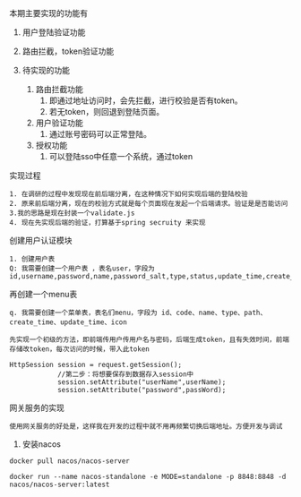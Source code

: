 本期主要实现的功能有

1. 用户登陆验证功能
2. 路由拦截，token验证功能



1. 待实现的功能
   1. 路由拦截功能
      1. 即通过地址访问时，会先拦截，进行校验是否有token。
      2. 若无token，则回退到登陆页面。 
   2. 用户验证功能
      1. 通过账号密码可以正常登陆。 
   3. 授权功能
      1. 可以登陆sso中任意一个系统，通过token



实现过程

```
1. 在调研的过程中发现现在前后端分离，在这种情况下如何实现后端的登陆校验
2. 原来前后端分离，现在的校验方式就是每个页面现在发起一个后端请求。验证是是否能访问
3.我的思路是现在封装一个validate.js
4. 现在先实现后端的验证，打算基于spring secruity 来实现
```

创建用户认证模块

```
1. 创建用户表
Q: 我需要创建一个用户表 ，表名user，字段为 id,username,password,name,password_salt,type,status,update_time,create_time
```

再创建一个menu表

```
q. 我需要创建一个菜单表，表名们menu，字段为 id、code、name、type、path、create_time、update_time、icon
```

```
先实现一个初级的方法，即前端传用户传用户名与密码，后端生成token，且有失效时间，前端存储改token，每次访问的时候，带入此token
```

```
HttpSession session = request.getSession();
			//第二步：将想要保存到数据存入session中
			session.setAttribute("userName",userName);
			session.setAttribute("password",passWord);
```



网关服务的实现

```
使用网关服务的好处是，这样我在开发的过程中就不用再频繁切换后端地址。方便开发与调试
```



1. 安装nacos

```
docker pull nacos/nacos-server
```

```
docker run --name nacos-standalone -e MODE=standalone -p 8848:8848 -d nacos/nacos-server:latest

```







